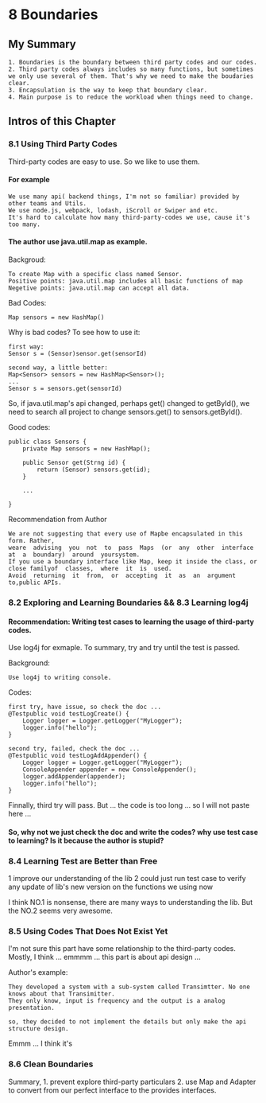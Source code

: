 # 8 Boundaries

## My Summary
    
    1. Boundaries is the boundary between third party codes and our codes. 
    2. Third party codes always includes so many functions, but sometimes we only use several of them. That's why we need to make the boudaries clear.
    3. Encapsulation is the way to keep that boundary clear.
    4. Main purpose is to reduce the workload when things need to change.

## Intros of this Chapter
### 8.1 Using Third Party Codes

Third-party codes are easy to use. So we like to use them.
    
#### For example

    We use many api( backend things, I'm not so familiar) provided by other teams and Utils.
    We use node.js, webpack, lodash, iScroll or Swiper and etc.
    It's hard to calculate how many third-party-codes we use, cause it's too many.
    
#### The author use java.util.map as example.
    
Backgroud:

    To create Map with a specific class named Sensor.
    Positive points: java.util.map includes all basic functions of map
    Negetive points: java.util.map can accept all data.
    
Bad Codes:
    
    Map sensors = new HashMap()
    
Why is bad codes? To see how to use it:

    first way:
    Sensor s = (Sensor)sensor.get(sensorId)
    
    second way, a little better:
    Map<Sensor> sensors = new HashMap<Sensor>();
    ...
    Sensor s = sensors.get(sensorId)
    
So, if java.util.map's api changed, perhaps get() changed to getById(), we need to search all project to change sensors.get() to sensors.getById().

Good codes:

    public class Sensors {
        private Map sensors = new HashMap();
        
        public Sensor get(Strng id) {
            return (Sensor) sensors.get(id);
        }
        
        ...
        
    }
    
Recommendation from Author
    
    We are not suggesting that every use of Mapbe encapsulated in this form. Rather, 
    weare  advising  you  not  to  pass  Maps  (or  any  other  interface  at  a  boundary)  around  yoursystem. 
    If you use a boundary interface like Map, keep it inside the class, or close familyof  classes,  where  it  is  used.  
    Avoid  returning  it  from,  or  accepting  it  as  an  argument  to,public APIs.
    
### 8.2 Exploring and Learning Boundaries && 8.3 Learning log4j

#### Recommendation: Writing test cases to learning the usage of third-party codes.

Use log4j for exmaple. To summary, try and try until the test is passed.

Background:

    Use log4j to writing console.
    
Codes:

    first try, have issue, so check the doc ...
    @Testpublic void testLogCreate() {
        Logger logger = Logger.getLogger("MyLogger");
        logger.info("hello");
    }
    
    second try, failed, check the doc ...
    @Testpublic void testLogAddAppender() {
        Logger logger = Logger.getLogger("MyLogger");
        ConsoleAppender appender = new ConsoleAppender();
        logger.addAppender(appender);
        logger.info("hello");
    }
    
Finnally, third try will pass. But ... the code is too long ... so I will not paste here ...
#### So, why not we just check the doc and write the codes? why use test case to learning? Is it because the author is stupid?

### 8.4 Learning Test are Better than Free

1 improve our understanding of the lib
2 could just run test case to verify any update of lib's new version on the functions we using now

I think NO.1 is nonsense, there are many ways to understanding the lib. But the NO.2 seems very awesome.

### 8.5 Using Codes That Does Not Exist Yet

I'm not sure this part have some relationship to the third-party codes.
Mostly, I think ... emmmm ... this part is about api design ...

Author's example:

    They developed a system with a sub-system called Transimtter. No one knows about that Transimitter.
    They only know, input is frequency and the output is a analog presentation.
    
    so, they decided to not implement the details but only make the api structure design.
    
Emmm ... I think it's 

### 8.6 Clean Boundaries

Summary, 1. prevent explore third-party particulars 2. use Map and Adapter to convert from our perfect interface to the provides interfaces.







